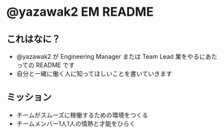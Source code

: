 # @yazawak2 EM README
## これはなに？
- @yazawak2 が Engineering Manager または Team Lead 業をやるにあたっての README です
- 自分と一緒に働く人に知ってほしいことを書いていきます

## ミッション
- チームがスムーズに稼働するための環境をつくる
- チームメンバー1人1人の情熱と才能をひらく

